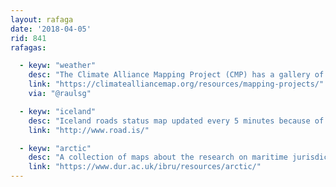 ```yaml
---
layout: rafaga
date: '2018-04-05'
rid: 841
rafagas:

  - keyw: "weather"
    desc: "The Climate Alliance Mapping Project (CMP) has a gallery of maps about environmental justice, indigenous land and resource rights"
    link: "https://climatealliancemap.org/resources/mapping-projects/"
    via: "@raulsg"

  - keyw: "iceland"
    desc: "Iceland roads status map updated every 5 minutes because of rapidly changing weather conditions"
    link: "http://www.road.is/"

  - keyw: "arctic"
    desc: "A collection of maps about the research on maritime jurisdiction, and boundaries in the Arctic, and the sea ice decline in the region"
    link: "https://www.dur.ac.uk/ibru/resources/arctic/"
---
```

